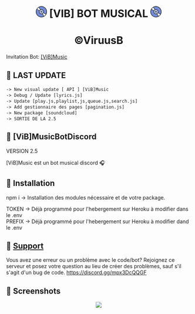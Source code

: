 <h1 align="center"><img src="./assets/Music.gif" width="30px"> [VIB] BOT MUSICAL <img src="./assets/Music.gif" width="30px"></h1>

<h1 align="center">©ViruusB  </h1>

Invitation Bot: [[ViB]Music](https://discord.com/oauth2/authorize?client_id=749823254126133318&permissions=37080128&scope=bot)  


## 📝 LAST UPDATE  
```  
-> New visual update [ API ] [ViB]Music  
-> Debug / Update [lyrics.js]  
-> Update [play.js,playlist,js,queue.js,search.js]  
-> Add gestionnaire des pages [pagination.js]  
-> New package [soundcloud]  
-> SORTIE DE LA 2.5  
```


## 📝 [ViB]MusicBotDiscord  

VERSION 2.5  

[ViB]Music est un bot musical discord 🎧  


## 📝 Installation  

npm i -> Installation des modules nécessaire et de votre package.  

TOKEN -> Déjà programmé pour l'hebergement sur Heroku à modifier dans le .env  
PREFIX -> Déjà programmé pour l'hebergement sur Heroku à modifier dand le .env  


## 📝 [Support](https://discord.gg/mpx3DcQQGF)  

Vous avez une erreur ou un problème avec le code/bot? Rejoignez ce serveur et posez votre question au lieu de créer des problèmes, sauf s'il s'agit d'un bug de code. https://discord.gg/mpx3DcQQGF  


## 📸 Screenshots  

<div align="center"><img src="https://i.imgur.com/pY04kgQ.png"></div>
